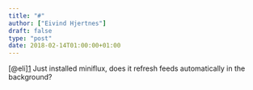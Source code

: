 ```yaml
---
title: "#"
author: ["Eivind Hjertnes"]
draft: false
type: "post"
date: 2018-02-14T01:00:00+01:00
---
```


[@eli][1](https://micro.blog/eli) Just installed miniflux, does it
refresh feeds automatically in the background?
